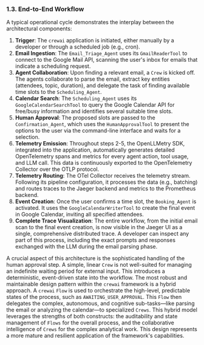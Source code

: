 ### **1.3. End-to-End Workflow**

A typical operational cycle demonstrates the interplay between the architectural components:

1. **Trigger**: The `crewai` application is initiated, either manually by a developer or through a scheduled job (e.g., cron).  
2. **Email Ingestion**: The `Email_Triage_Agent` uses its `GmailReaderTool` to connect to the Google Mail API, scanning the user's inbox for emails that indicate a scheduling request.  
3. **Agent Collaboration**: Upon finding a relevant email, a `Crew` is kicked off. The agents collaborate to parse the email, extract key entities (attendees, topic, duration), and delegate the task of finding available time slots to the `Scheduling_Agent`.  
4. **Calendar Search**: The `Scheduling_Agent` uses its `GoogleCalendarSearchTool` to query the Google Calendar API for free/busy information and identifies several suitable time slots.  
5. **Human Approval**: The proposed slots are passed to the `Confirmation_Agent`, which uses the `HumanApprovalTool` to present the options to the user via the command-line interface and waits for a selection.  
6. **Telemetry Emission**: Throughout steps 2-5, the OpenLLMetry SDK, integrated into the application, automatically generates detailed OpenTelemetry spans and metrics for every agent action, tool usage, and LLM call. This data is continuously exported to the OpenTelemetry Collector over the OTLP protocol.  
7. **Telemetry Routing**: The OTel Collector receives the telemetry stream. Following its pipeline configuration, it processes the data (e.g., batching) and routes traces to the Jaeger backend and metrics to the Prometheus backend.  
8. **Event Creation**: Once the user confirms a time slot, the `Booking_Agent` is activated. It uses the `GoogleCalendarWriterTool` to create the final event in Google Calendar, inviting all specified attendees.  
9. **Complete Trace Visualization**: The entire workflow, from the initial email scan to the final event creation, is now visible in the Jaeger UI as a single, comprehensive distributed trace. A developer can inspect any part of this process, including the exact prompts and responses exchanged with the LLM during the email parsing phase.

A crucial aspect of this architecture is the sophisticated handling of the human approval step. A simple, linear `Crew` is not well-suited for managing an indefinite waiting period for external input. This introduces a deterministic, event-driven state into the workflow. The most robust and maintainable design pattern within the `crewai` framework is a hybrid approach. A `crewai` `Flow` is used to orchestrate the high-level, predictable states of the process, such as `AWAITING_USER_APPROVAL`. This `Flow` then delegates the complex, autonomous, and cognitive sub-tasks—like parsing the email or analyzing the calendar—to specialized `Crews`. This hybrid model leverages the strengths of both constructs: the auditability and state management of `Flows` for the overall process, and the collaborative intelligence of `Crews` for the complex analytical work. This design represents a more mature and resilient application of the framework's capabilities.